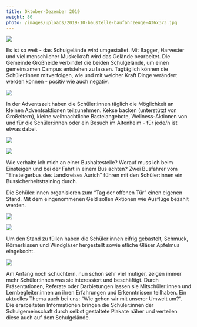```yaml
---
title: Oktober-Dezember 2019
weight: 80
photo: /images/uploads/2019-10-baustelle-baufahrzeuge-436x373.jpg
---
```

![](/images/uploads/2019-10-baustelle-baufahrzeuge-436x373.jpg)

Es ist so weit - das Schulgelände wird umgestaltet. Mit Bagger, Harvester und viel menschlicher Muskelkraft wird das Gelände bearbeitet. Die Gemeinde Großheide verbindet die beiden Schulgelände, um einen gemeinsamen Campus entstehen zu lassen. Tagtäglich können die Schüler:innen mitverfolgen, wie und mit welcher Kraft Dinge verändert werden können - positiv wie auch negativ. 

![](/images/uploads/2019-10-adventszeit-kekse-backen-436x581.jpg)

In der Adventszeit haben die Schüler:innen täglich die Möglichkeit an kleinen Adventsaktionen teilzunehmen. Kekse backen (unterstützt von Großeltern), kleine weihnachtliche Bastelangebote, Wellness-Aktionen von und für die Schüler:innen oder ein Besuch im Altenheim - für jede/n ist etwas dabei.   

![](/images/uploads/2019-10-einsteigerbus-1086x815.jpg)

![](/images/uploads/2019-10-einsteigerbus-1-626x470.jpg)

Wie verhalte ich mich an einer Bushaltestelle? Worauf muss ich beim Einsteigen und bei der Fahrt in einem Bus achten? Zwei Busfahrer vom “Einsteigerbus des Landkreises Aurich” führen mit den Schüler:innen ein Bussicherheitstraining durch. 

Die Schüler:innen organisieren zum “Tag der offenen Tür” einen eigenen Stand. Mit dem eingenommenen Geld sollen Aktionen wie Ausflüge bezahlt werden.

![](/images/uploads/2019-10-krnerkissen-1086x1448.jpg)

![](/images/uploads/2019-10-apfelmus-626x470.jpg)

Um den Stand zu füllen haben die Schüler:innen eifrig gebastelt, Schmuck, Körnerkissen und Windgläser hergestellt sowie etliche Gläser Apfelmus eingekocht. 

![](/images/uploads/2019-10-prsentation-referat-nantke..-436x581.jpg)

Am Anfang noch schüchtern, nun schon sehr viel mutiger, zeigen immer mehr Schüler:innen was sie interessiert und beschäftigt. Durch Präsentationen, Referate oder Darbietungen lassen sie Mitschüler:innen und Lernbegleiter:innen an ihren Erfahrungen und Erkenntnissen teilhaben. Ein aktuelles Thema auch bei uns: “Wie gehen wir mit unserer Umwelt um?”. Die erarbeiteten Informationen bringen die Schüler:innen der Schulgemeinschaft durch selbst gestaltete Plakate näher und verteilen diese auch auf dem Schulgelände.